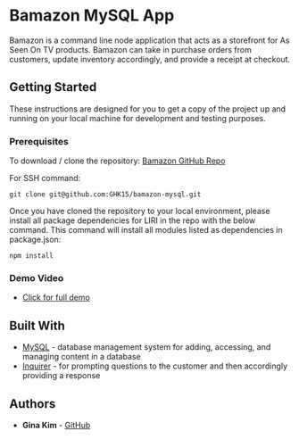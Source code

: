 # Bamazon MySQL App

Bamazon is a command line node application that acts as a storefront for As Seen On TV products. Bamazon can take in purchase orders from customers, update inventory accordingly, and provide a receipt at checkout. 

## Getting Started

These instructions are designed for you to get a copy of the project up and running on your local machine for development and testing purposes.

### Prerequisites

To download / clone the repository: [Bamazon GitHub Repo](https://github.com/GHK15/bamazon-mysql)

For SSH command:

```
git clone git@github.com:GHK15/bamazon-mysql.git
```

Once you have cloned the repository to your local environment, please install all package dependencies for LIRI in the repo with the below command. This command will install all modules listed as dependencies in package.json:

```
npm install
```

### Demo Video
* [Click for full demo](./bamazondemo.mp4)



## Built With

* [MySQL](https://dev.mysql.com/) - database management system for adding, accessing, and managing content in a database
* [Inquirer](https://www.npmjs.com/package/inquirer/v/5.0.1) - for prompting questions to the customer and then accordingly providing a response




## Authors

* **Gina Kim** - [GitHub](https://github.com/GHK15)
